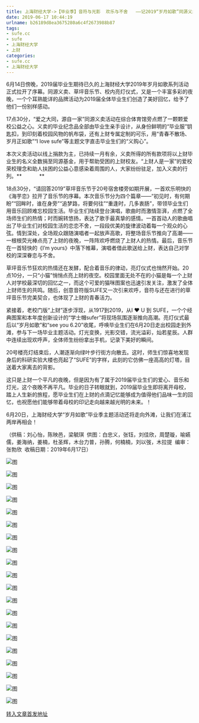 ```yaml
---
title: 上海财经大学->【毕业季】音符与光影  欢乐与不舍   ——记2019“岁月如歌”同源义卖、草坪音乐节、校内亮灯 | sufe.cc
date: 2019-06-17 10:44:19
urlname: b26189d8ea3675280a6c4f2673988b87
tags: 
- sufe.cc
- sufe
- 上海财经大学
- 上财
categories:
- sufe.cc
- 上海财经大学
---
```



6月14日傍晚，2019届毕业生期待已久的上海财经大学2019年岁月如歌系列活动正式拉开了序幕。同源义卖、草坪音乐节、校内亮灯仪式，又是一个丰富多彩的夜晚，一个个耳熟能详的品牌活动为2019届全体毕业生们创造了美好回忆，给予了他们一份别样感动。

17点30分，“爱之大同，源自一家”同源义卖活动在综合体育馆旁点燃了一颗颗爱校公益之心。义卖的毕业纪念品全部由毕业生亲手设计，从身份鲜明的“毕业服”钥匙扣，到印刻着校园风物的帆布袋，还有上财专属定制的可乐，用“青春不散场、岁月正如歌”“I love sufe”等主题文字直击毕业生们的“义购心”。

本次义卖活动以线上捐款为主，已持续一月有余，义卖所得的所有款项将以上财毕业生的名义全数捐至同源基金，用于帮助受困的上财校友。“上财人是一家”的爱校荣校理念和助人扶困的公益心意感染着周围的人，大家纷纷驻足，加入义卖的行列。**            **

18点30分，“请回答2019”草坪音乐节于20号宿舍楼旁如期开展，一首欢乐明快的《海芋恋》拉开了音乐节的序幕。本次音乐节分为四个篇章——“初见时，有何期盼”“回眸时，谁在身旁”“追梦路，将要何往”“重逢时，几多衷肠”，带领毕业生们用音乐回顾难忘校园生活。毕业生们陆续登台演唱，歌曲时而激情澎湃，点燃了全场师生们的热情；时而婉转悠扬，表达了歌手最真挚的感情。一首首动人的歌曲唱出了毕业生们对校园生活的恋恋不舍，一段段优美的旋律波动着每一个观众的心弦。情到深处，全场观众跟随演唱者一起放声高歌，将整场音乐节推向了高潮——一根根荧光棒点亮了上财的夜晚，一阵阵欢呼燃烧了上财人的热情。最后，音乐节在一首轻快的《I’m yours》中落下帷幕，演唱者借此歌送给上财，表达自己对学校的深深眷恋与不舍。

草坪音乐节狂欢的热情还在发酵，配合着音乐的律动，亮灯仪式也悄然开始。20点10分，一只“小猫”悄悄点亮上财的夜空。校园里面无处不在的小猫是每一个上财人对学校最深切的回忆之一，而这个可爱的猫咪图案也迅速引发关注，激发了全体上财师生的共鸣。随后，创意音符版SUFE又一次引来欢呼，音符与还在进行的草坪音乐节完美契合，也体现了上财的青春活力。

紧接着，老校门版“上财”逐步浮现，从1917到2019，从I ❤ U 到 SUFE，一个个经典图案和本年度创新设计的“学士帽sufer”将现场氛围逐渐推向高潮。亮灯仪式最后以“岁月如歌”和“see you 6.20”收尾，呼唤毕业生们在6月20日走出校园走到外滩，参与下一场毕业主题活动。灯光变换，光影交错，流光溢彩，灿若星辰。人群中连续出现欢呼声，全体师生纷纷拿出手机，记录下美好的瞬间。

20号楼亮灯结束后，人潮逐渐向绿叶步行街方向散去。这时，师生们惊喜地发现身后的科研实验大楼也亮起了“SUFE”的字样，此刻的它仿佛一座高高的灯塔，目送着大家离去的背影。

这只是上财一个平凡的夜晚，但是因为有了属于2019届毕业生们的爱心、音乐和灯光，这个夜晚不再平凡。毕业的日子转眼就到，2019届毕业生即将离开母校，踏上人生新的旅程，愿毕业生们在上财的点滴记忆能够成为值得他们品味一生的回忆，也祝愿他们能够带着母校的印记走向越来越光明的未来。！

6月20日，上海财经大学“岁月如歌”毕业季主题活动还将走向外滩，让我们在浦江两岸再相会！

（供稿：刘心怡，陈映邑，梁毓琪  供图：白忠义，张钰，刘佳欣，周楚璇，喻嬿儒，姜海纳，姜楠，杜圣辉，木台力普，孙腾，何楠楠，刘以弢，木拉提  编审：张勃欣  收稿日期：2019年6月17日）



![图](http://news.sufe.edu.cn/_upload/article/images/e5/fa/e042c2db432cbbbf407d9185ed07/b2a24ad6-37e7-47e9-b54d-2183ff348e44.png)

![图](http://news.sufe.edu.cn/_upload/article/images/e5/fa/e042c2db432cbbbf407d9185ed07/68abc4e9-54a3-4f61-842d-beb420ef1a08.png)

![图](http://news.sufe.edu.cn/_upload/article/images/e5/fa/e042c2db432cbbbf407d9185ed07/651cd4fd-a9d3-4958-8c49-b31771251fb7.png)

![图](http://news.sufe.edu.cn/_upload/article/images/e5/fa/e042c2db432cbbbf407d9185ed07/d953551d-eb44-4f32-81c2-90a10bf0b06c.png)

![图](http://news.sufe.edu.cn/_upload/article/images/e5/fa/e042c2db432cbbbf407d9185ed07/5fb9bfdc-8e5b-4fc8-814b-6f3ae0f802ca.png)

![图](http://news.sufe.edu.cn/_upload/article/images/e5/fa/e042c2db432cbbbf407d9185ed07/d65f42a5-48aa-456d-a9d5-b890114b0719.png)

![图](http://news.sufe.edu.cn/_upload/article/images/e5/fa/e042c2db432cbbbf407d9185ed07/70397c3b-9923-45b3-9bf4-c854f67ed9fd.png)

![图](http://news.sufe.edu.cn/_upload/article/images/e5/fa/e042c2db432cbbbf407d9185ed07/166912ed-150d-48c8-9d12-bb53683b5cbc.png)

![图](http://news.sufe.edu.cn/_upload/article/images/e5/fa/e042c2db432cbbbf407d9185ed07/53ea9d93-ffea-4993-9a74-dea654fe94f7.png)

![图](http://news.sufe.edu.cn/_upload/article/images/e5/fa/e042c2db432cbbbf407d9185ed07/b410e88d-a04d-402c-aed2-3ca81a48a21a.png)

![图](http://news.sufe.edu.cn/_upload/article/images/e5/fa/e042c2db432cbbbf407d9185ed07/4a7532d6-bed5-4704-bda6-380a6b86fa9a.png)

![图](http://news.sufe.edu.cn/_upload/article/images/e5/fa/e042c2db432cbbbf407d9185ed07/e64c69d3-a284-48ea-a55d-19bdcac71f2b.png)

![图](http://news.sufe.edu.cn/_upload/article/images/e5/fa/e042c2db432cbbbf407d9185ed07/d6e2540c-2bea-4626-9ccd-b880597aa057.png)

![图](http://news.sufe.edu.cn/_upload/article/images/e5/fa/e042c2db432cbbbf407d9185ed07/d7ff4be9-2306-428d-a89e-5484ef520f65.jpg)

![图](http://news.sufe.edu.cn/_upload/article/images/e5/fa/e042c2db432cbbbf407d9185ed07/906b58a7-3b66-401f-9b60-129499137066.jpg)

![图](http://news.sufe.edu.cn/_upload/article/images/e5/fa/e042c2db432cbbbf407d9185ed07/6e7342f6-f895-483b-9570-150c05b996a3.png)

![图](http://news.sufe.edu.cn/_upload/article/images/e5/fa/e042c2db432cbbbf407d9185ed07/1ff2a7ab-5931-4343-8431-4693534d4f47.jpg)

![图](http://news.sufe.edu.cn/_upload/article/images/e5/fa/e042c2db432cbbbf407d9185ed07/8bd6a820-0c58-46c4-b72f-8c767a851e9a.jpg)

![图](http://news.sufe.edu.cn/_upload/article/images/e5/fa/e042c2db432cbbbf407d9185ed07/ab21f9a1-78ea-497f-97ce-4fc9132bec8f.png)

![图](http://news.sufe.edu.cn/_upload/article/images/e5/fa/e042c2db432cbbbf407d9185ed07/b4c7e7f1-afc8-4f6f-a7a8-707a3330aaee.jpg)

[转入文章首发地址](http://news.sufe.edu.cn/d9/e3/c179a121315/page.htm)